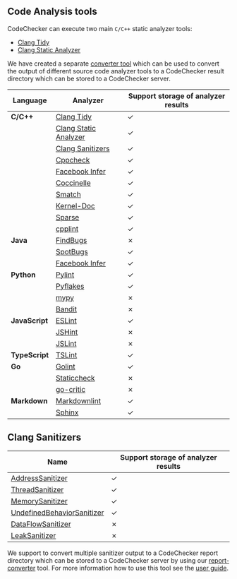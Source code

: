 ## Code Analysis tools
CodeChecker can execute two main `C/C++` static analyzer tools:

- [Clang Tidy](https://clang.llvm.org/extra/clang-tidy/)
- [Clang Static Analyzer](https://clang-analyzer.llvm.org/)

We have created a separate [converter tool](/tools/report-converter) which
can be used to convert the output of different source code analyzer tools to a
CodeChecker result directory which can be stored to a CodeChecker server.

| Language       | Analyzer     | Support storage of analyzer results |
| -------------- |--------------|---------------------|
| **C/C++**      | [Clang Tidy](https://clang.llvm.org/extra/clang-tidy/)  | ✓ |
|                | [Clang Static Analyzer](https://clang-analyzer.llvm.org/)    | ✓ |
|                | [Clang Sanitizers](#clang-sanitizers)    | ✓ |
|                | [Cppcheck](/docs/tools/report-converter/README.md#cppcheck)    | ✓ |
|                | [Facebook Infer](/docs/tools/report-converter/README.md#fbinfer)    | ✓ |
|                | [Coccinelle](/docs/tools/report-converter/README.md#coccinelle)   | ✓ |
|                | [Smatch](/docs/tools/report-converter/README.md#smatch)   | ✓ |
|                | [Kernel-Doc](/docs/tools/report-converter/README.md#kernel-doc)   | ✓ |
|                | [Sparse](/docs/tools/report-converter/README.md#sparse)   | ✓ |
|                | [cpplint](/docs/tools/report-converter/README.md#cpplint)   | ✓ |
| **Java**       | [FindBugs](http://findbugs.sourceforge.net/)    | ✗ |
|                | [SpotBugs](/docs/tools/report-converter/README.md#spotbugs)    | ✓ |
|                | [Facebook Infer](/docs/tools/report-converter/README.md#fbinfer)    | ✓ |
| **Python**     | [Pylint](/docs/tools/report-converter/README.md#pylint)    | ✓ |
|                | [Pyflakes](/docs/tools/report-converter/README.md#pyflakes)    | ✓ |
|                | [mypy](http://mypy-lang.org/)    | ✗ |
|                | [Bandit](https://github.com/PyCQA/bandit)    | ✗ |
| **JavaScript** | [ESLint](https://eslint.org/)    | ✓ |
|                | [JSHint](https://jshint.com/)    | ✗ |
|                | [JSLint](https://jslint.com/)    | ✗ |
| **TypeScript** | [TSLint](/docs/tools/report-converter/README.md#tslint)    | ✓ |
| **Go**         | [Golint](/docs/tools/report-converter/README.md#golint)    | ✓ |
|                | [Staticcheck](https://staticcheck.io/)    | ✗ |
|                | [go-critic](https://github.com/go-critic/go-critic)    | ✗ |
| **Markdown**   | [Markdownlint](https://github.com/markdownlint/markdownlint)    | ✓ |
|                | [Sphinx](https://github.com/sphinx-doc/sphinx)    | ✓ |

## Clang Sanitizers
| Name         | Support storage of analyzer results |
|--------------|---------------------|
| [AddressSanitizer](https://clang.llvm.org/docs/AddressSanitizer.html)    | ✓ |
| [ThreadSanitizer](https://clang.llvm.org/docs/ThreadSanitizer.html)    | ✓ |
| [MemorySanitizer](https://clang.llvm.org/docs/MemorySanitizer.html)    | ✓ |
| [UndefinedBehaviorSanitizer](https://clang.llvm.org/docs/UndefinedBehaviorSanitizer.html)    | ✓ |
| [DataFlowSanitizer](https://clang.llvm.org/docs/DataFlowSanitizer.html)    | ✗ |
| [LeakSanitizer](https://clang.llvm.org/docs/LeakSanitizer.html)    | ✗ |

We support to convert multiple sanitizer output to a CodeChecker report
directory which can be stored to a CodeChecker server by using our
[report-converter](/tools/report-converter) tool. For more information how to
use this tool see the [user guide](/docs/tools/report-converter/README.md).
